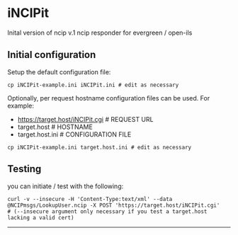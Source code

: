 iNCIPit
=======

Inital version of ncip v.1 ncip responder for evergreen / open-ils

Initial configuration
---------------------

Setup the default configuration file:

```
cp iNCIPit-example.ini iNCIPit.ini # edit as necessary
```

Optionally, per request hostname configuration files can be used. For example:

- https://target.host/iNCIPit.cgi # REQUEST URL
- target.host # HOSTNAME
- target.host.ini # CONFIGURATION FILE

```
cp iNCIPit-example.ini target.host.ini # edit as necessary
```

Testing
-------

you can initiate / test with the following:

```
curl -v --insecure -H 'Content-Type:text/xml' --data @NCIPmsgs/LookupUser.ncip -X POST 'https://target.host/iNCIPit.cgi'
# (--insecure argument only necessary if you test a target.host lacking a valid cert) 
```

---
